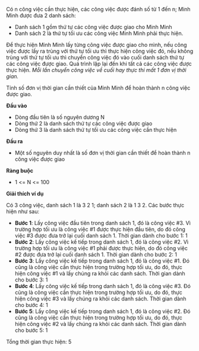 Có n công việc cần thực hiện, các công việc được đánh số từ 1 đến n; Minh Minh được đưa 2 danh sách:
- Danh sách 1 gồm thứ tự các công việc được giao cho Minh Minh
- Danh sách 2 là thứ tự tối ưu các công việc Minh Minh phải thực hiện.

Để thực hiện Minh Minh lấy từng công việc được giao cho mình, nếu công việc được lấy ra trùng với thứ tự tối ưu thì thực hiện công việc đó, nếu không trùng với thứ tự tối ưu thì chuyển công việc đó vào cuối danh sách thứ tự các công việc được giao. Quá trình lặp lại đến khi tất cả các công việc được thực hiện. *Mỗi lần chuyển công việc về cuối hay thực thi mất 1 đơn vị thời gian.*

Tính số đơn vị thời gian cần thiết của Minh Minh để hoàn thành n công việc được giao.

**Đầu vào**
- Dòng đầu tiên là số nguyên dương N
- Dòng thứ 2 là danh sách thứ tự các công việc được giao
- Dòng thứ 3 là danh sách thứ tự tối ưu các công việc cần thực hiện

**Đầu ra**
- Một số nguyên duy nhất là số đơn vị thời gian cần thiết để hoàn thành n công việc được giao 

**Ràng buộc**
- 1 <= N <= 100

**Giải thích ví dụ**

Có 3 công việc, danh sách 1 là 3 2 1; danh sách 2 là 1 3 2. Các bước thực hiện như sau:
- **Bước 1**: Lấy công việc đầu tiên trong danh sách 1, đó là công việc #3. Vì trường hợp tối ưu là công việc #1 được thực hiện đầu tiên, do đó công việc #3 được đưa trở lại cuối danh sách 1. Thời gian dành cho bước 1: 1
- **Bước 2**: Lấy công việc kế tiếp trong danh sách 1, đó là công việc #2. Vì trường hợp tối ưu là công việc #1 phải được thực hiện, do đó công việc #2 được đưa trở lại cuối danh sách 1. Thời gian dành cho bước 2: 1
- **Bước 3**: Lấy công việc kế tiếp trong danh sách 1, đó là công việc #1. Đó cũng là công việc cần thực hiện trong trường hợp tối ưu, do đó, thực hiện công việc #1 và lấy chúng ra khỏi các danh sách. Thời gian dành cho bước 3: 1
- **Bước 4**: Lấy công việc kế tiếp trong danh sách 1, đó là công việc #3. Đó cũng là công việc cần thực hiện trong trường hợp tối ưu, do đó, thực hiện công việc #3 và lấy chúng ra khỏi các danh sách. Thời gian dành cho bước 4: 1
- **Bước 5**: Lấy công việc kế tiếp trong danh sách 1, đó là công việc #2. Đó cũng là công việc cần thực hiện trong trường hợp tối ưu, do đó, thực hiện công việc #2 và lấy chúng ra khỏi các danh sách. Thời gian dành cho bước 5: 1

Tổng thời gian thực hiện: 5

